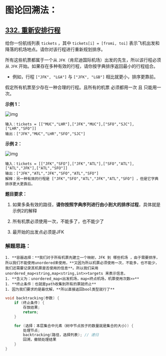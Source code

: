 # 图论回溯法：

## [332. 重新安排行程](https://leetcode.cn/problems/reconstruct-itinerary/)

给你一份航线列表 `tickets` ，其中 `tickets[i] = [fromi, toi]` 表示飞机出发和降落的机场地点。请你对该行程进行重新规划排序。

所有这些机票都属于一个从 `JFK`（肯尼迪国际机场）出发的先生，所以该行程必须从 `JFK` 开始。如果存在多种有效的行程，请你按字典排序返回最小的行程组合。

- 例如，行程 `["JFK", "LGA"]` 与 `["JFK", "LGB"]` 相比就更小，排序更靠前。

假定所有机票至少存在一种合理的行程。且所有的机票 必须都用一次 且 只能用一次。

 

**示例 1：**

![img](https://assets.leetcode.com/uploads/2021/03/14/itinerary1-graph.jpg)

```
输入：tickets = [["MUC","LHR"],["JFK","MUC"],["SFO","SJC"],["LHR","SFO"]]
输出：["JFK","MUC","LHR","SFO","SJC"]
```

**示例 2：**

![img](https://assets.leetcode.com/uploads/2021/03/14/itinerary2-graph.jpg)

```
输入：tickets = [["JFK","SFO"],["JFK","ATL"],["SFO","ATL"],["ATL","JFK"],["ATL","SFO"]]
输出：["JFK","ATL","JFK","SFO","ATL","SFO"]
解释：另一种有效的行程是 ["JFK","SFO","ATL","JFK","ATL","SFO"] ，但是它字典排序更大更靠后。
```



**题目要求：**

1.  如果多条有效的路径，**请你按照字典序列进行由小到大的排序过程**，具体就是示例2的解释

2.  所有机票必须使用一次，不能多了，也不能少了

3.  最开始的出发点必须是JFK

   

### 解题思路：

    1. **容器选择：**我们对于所有机票先建立一个映射，JFK 到 哪些机场 ，由于需要排序，所以我们不能使用unordered来使用，**又因为所以机票必须使用一次，不能多，也不能少，我们还需要记录其机票是否使用的信息**。所以我们采用 unordered_map<string,map<string,int>>targets 来表示信息，
    1. **含义为：unordered_map<出发机场，map<终点机场，机票使用次数>>**
    1. **终止条件：也就是path收集到所有的票就终止**
    1. 因为我们要求的是最优解，**所以直接返回bool类型就行了**

```c++
void backtracking(参数) {
    if (终止条件) {
        存放结果;
        return;
    }

    for (选择：本层集合中元素（树中节点孩子的数量就是集合的大小）) {
        处理节点;
        backtracking(路径，选择列表); // 递归
        回溯，撤销处理结果
    }
}
```

